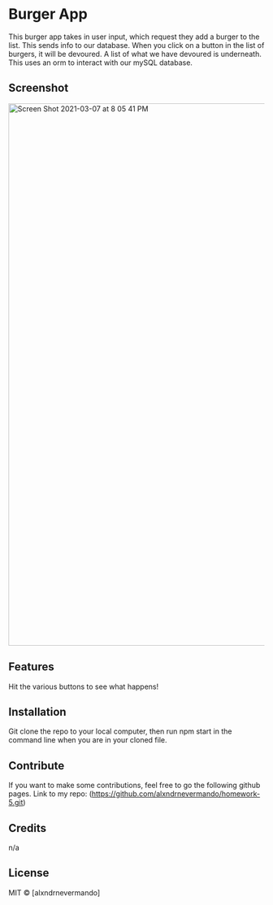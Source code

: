 # Burger App

This burger app takes in user input, which request they add a burger to the list. This sends info to our database. When you click on a button in the list of burgers, it will be devoured. A list of what we have devoured is underneath. This uses an orm to interact with our mySQL database.

## Screenshot
<img width="1068" alt="Screen Shot 2021-03-07 at 8 05 41 PM" src="https://user-images.githubusercontent.com/71421032/110273171-d3bf4080-7f80-11eb-9f3f-7618a27830ff.png">

## Features

Hit the various buttons to see what happens!

## Installation
Git clone the repo to your local computer, then run npm start in the command line when you are in your cloned file.

## Contribute

If you want to make some contributions, feel free to go the following github pages. Link to my repo: (https://github.com/alxndrnevermando/homework-5.git)

## Credits
n/a

## License

MIT © [alxndrnevermando]